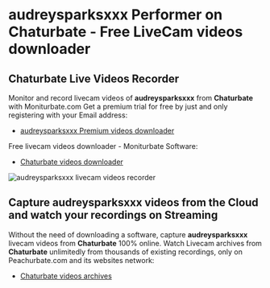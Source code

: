 # audreysparksxxx Performer on Chaturbate - Free LiveCam videos downloader

## Chaturbate Live Videos Recorder

Monitor and record livecam videos of **audreysparksxxx** from **Chaturbate** with Moniturbate.com
Get a premium trial for free by just and only registering with your Email address:
* [audreysparksxxx Premium videos downloader](https://moniturbate.com/request-demo-licence-key.html)

Free livecam videos downloader - Moniturbate Software:
* [Chaturbate videos downloader](https://moniturbate.com/moniturbate-download-software.html)

![audreysparksxxx livecam videos recorder](https://peachurnet.com/templates/moniturbate-software.png)


## Capture audreysparksxxx videos from the Cloud and watch your recordings on Streaming

Without the need of downloading a software, capture **audreysparksxxx** livecam videos from **Chaturbate** 100% online.
Watch Livecam archives from **Chaturbate** unlimitedly from thousands of existing recordings, only on Peachurbate.com and its websites network:
* [Chaturbate videos archives](https://peachurnet.com/)